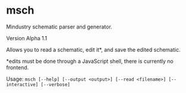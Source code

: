 # msch
Mindustry schematic parser and generator.

Version Alpha 1.1

Allows you to read a schematic, edit it*, and save the edited schematic.

*edits must be done through a JavaScript shell, there is currently no frontend.

Usage: `msch [--help] [--output <output>] [--read <filename>] [--interactive] [--verbose]`
